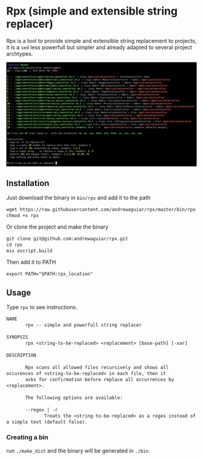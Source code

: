 # Rpx (simple and extensible string replacer)

Rpx is a tool to provide simple and extensible string replacement to projects, it is
a `sed` less powerfull but simpler and already adapted to several project archtypes.

![Example](example.png)

## Installation

Just download the binary in `bin/rpx` and add it to the path

```shell
wget https://raw.githubusercontent.com/andrewaguiar/rpx/master/bin/rpx
chmod +x rpx
```

Or clone the project and make the binary

```shell
git clone git@github.com:andrewaguiar/rpx.git
cd rpx
mix escript.build
```

Then add it to PATH

```shell
export PATH="$PATH:rpx_location"
```

## Usage

Type `rpx` to see instructions.

```shell
NAME
       rpx -- simple and powerfull string replacer

SYNOPSIS
       rpx <string-to-be-replaced> <replacement> [base-path] [-xar]

DESCRIPTION

       Rpx scans all allowed files recursively and shows all occurences of <string-to-be-replaced> in each file, then it
       asks for confirmation before replace all occurrences by <replacement>.

       The following options are available:

       --regex | -r
              Treats the <string-to-be-replaced> as a regex instead of a simple text (default false).
```

### Creating a bin

run `./make_dist` and the binary will be generated in `./bin`.
